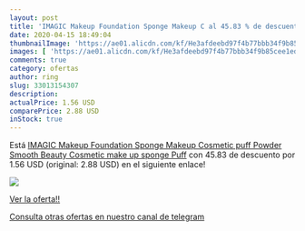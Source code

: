 ```yaml
---
layout: post
title: 'IMAGIC Makeup Foundation Sponge Makeup C al 45.83 % de descuento'
date: 2020-04-15 18:49:04
thumbnailImage: 'https://ae01.alicdn.com/kf/He3afdeebd97f4b77bbb34f9b85cee1edp/IMAGIC-Makeup-Foundation-Sponge-Makeup-Cosmetic-puff-Powder-Smooth-Beauty-Cosmetic-make-up-sponge-Puff.jpg_350x350._SL200_.jpg'
images: [ 'https://ae01.alicdn.com/kf/He3afdeebd97f4b77bbb34f9b85cee1edp/IMAGIC-Makeup-Foundation-Sponge-Makeup-Cosmetic-puff-Powder-Smooth-Beauty-Cosmetic-make-up-sponge-Puff.jpg_350x350._SL200_.jpg' ]
comments: true
category: ofertas
author: ring
slug: 33013154307
description:
actualPrice: 1.56 USD
comparePrice: 2.88 USD
inStock: true
---
```


Está [IMAGIC Makeup Foundation Sponge Makeup Cosmetic puff Powder Smooth Beauty Cosmetic make up sponge Puff](https://www.amazon.com/dp/33013154307/?tag=redken08-20) con 45.83 de descuento por 1.56 USD (original: 2.88 USD) en el siguiente enlace!

[![](https://ae01.alicdn.com/kf/He3afdeebd97f4b77bbb34f9b85cee1edp/IMAGIC-Makeup-Foundation-Sponge-Makeup-Cosmetic-puff-Powder-Smooth-Beauty-Cosmetic-make-up-sponge-Puff.jpg_350x350._SL200_.jpg)](https://www.amazon.com/dp/33013154307/?tag=redken08-20)

[Ver la oferta!!](https://www.amazon.com/dp/33013154307/?tag=redken08-20)

[Consulta otras ofertas en nuestro canal de telegram](https://t.me/s/ofertas25)
